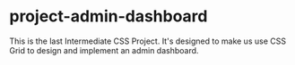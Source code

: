 # project-admin-dashboard

This is the last Intermediate CSS Project. It's designed to make us use CSS Grid to design and implement an admin dashboard.
